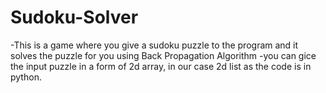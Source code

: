 # Sudoku-Solver
-This is a game where you give a sudoku puzzle to the program and it solves the puzzle for you using Back Propagation Algorithm
-you can gice the input puzzle in a form of 2d array, in our case 2d list as the code is in python.
